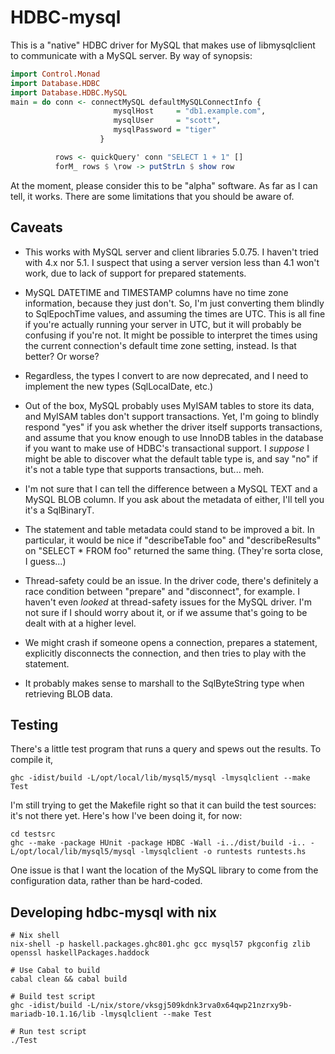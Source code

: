 # HDBC-mysql

This is a "native" HDBC driver for MySQL that makes use of
libmysqlclient to communicate with a MySQL server.  By way of
synopsis:

```haskell
import Control.Monad
import Database.HDBC
import Database.HDBC.MySQL
main = do conn <- connectMySQL defaultMySQLConnectInfo {
                       mysqlHost     = "db1.example.com",
                       mysqlUser     = "scott",
                       mysqlPassword = "tiger"
                    }

          rows <- quickQuery' conn "SELECT 1 + 1" []
          forM_ rows $ \row -> putStrLn $ show row
```

At the moment, please consider this to be "alpha" software.  As far as
I can tell, it works.  There are some limitations that you should be
aware of.

## Caveats


  * This works with MySQL server and client libraries 5.0.75.  I
    haven't tried with 4.x nor 5.1.  I suspect that using a server
    version less than 4.1 won't work, due to lack of support for
    prepared statements.

  * MySQL DATETIME and TIMESTAMP columns have no time zone information,
    because they just don't.  So, I'm just converting them blindly to
    SqlEpochTime values, and assuming the times are UTC.  This is all
    fine if you're actually running your server in UTC, but it will
    probably be confusing if you're not.  It might be possible to
    interpret the times using the current connection's default
    time zone setting, instead.  Is that better?  Or worse?

  * Regardless, the types I convert to are now deprecated, and I need
    to implement the new types (SqlLocalDate, etc.)

  * Out of the box, MySQL probably uses MyISAM tables to store its
    data, and MyISAM tables don't support transactions.  Yet, I'm
    going to blindly respond "yes" if you ask whether the driver
    itself supports transactions, and assume that you know enough to
    use InnoDB tables in the database if you want to make use of
    HDBC's transactional support.  I *suppose* I might be able to
    discover what the default table type is, and say "no" if it's not
    a table type that supports transactions, but... meh.

  * I'm not sure that I can tell the difference between a MySQL TEXT
    and a MySQL BLOB column.  If you ask about the metadata of either,
    I'll tell you it's a SqlBinaryT.

  * The statement and table metadata could stand to be improved a bit.
    In particular, it would be nice if "describeTable foo" and
    "describeResults" on "SELECT * FROM foo" returned the same thing.
    (They're sorta close, I guess...)

  * Thread-safety could be an issue.  In the driver code, there's
    definitely a race condition between "prepare" and "disconnect",
    for example.  I haven't even *looked* at thread-safety issues for
    the MySQL driver.  I'm not sure if I should worry about it, or if
    we assume that's going to be dealt with at a higher level.

  * We might crash if someone opens a connection, prepares a
    statement, explicitly disconnects the connection, and then tries
    to play with the statement.

  * It probably makes sense to marshall to the SqlByteString type when
    retrieving BLOB data.

## Testing

There's a little test program that runs a query and spews out the
results.  To compile it,

```
ghc -idist/build -L/opt/local/lib/mysql5/mysql -lmysqlclient --make Test
```

I'm still trying to get the Makefile right so that it can build the
test sources: it's not there yet.  Here's how I've been doing it, for
now:

```
cd testsrc
ghc --make -package HUnit -package HDBC -Wall -i../dist/build -i.. -L/opt/local/lib/mysql5/mysql -lmysqlclient -o runtests runtests.hs
```

One issue is that I want the location of the MySQL library to come
from the configuration data, rather than be hard-coded.

## Developing hdbc-mysql with nix

```
# Nix shell
nix-shell -p haskell.packages.ghc801.ghc gcc mysql57 pkgconfig zlib openssl haskellPackages.haddock

# Use Cabal to build
cabal clean && cabal build

# Build test script
ghc -idist/build -L/nix/store/vksgj509kdnk3rva0x64qwp21nzrxy9b-mariadb-10.1.16/lib -lmysqlclient --make Test

# Run test script
./Test
```
